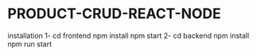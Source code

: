 # PRODUCT-CRUD-REACT-NODE

installation
1- cd frontend
npm install
npm start
 2- cd backend
 npm install 
 npm run start
